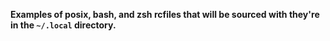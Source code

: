 **Examples of posix, bash, and zsh rcfiles that will be sourced with they're in
the `~/.local` directory.**
